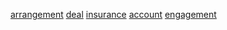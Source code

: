 [arrangement](http://dict.youdao.com/w/eng/arrangement/#keyfrom=dict2.index) [deal](http://dict.youdao.com/w/eng/deal/#keyfrom=dict2.index) [insurance](http://dict.youdao.com/w/eng/insurance/#keyfrom=dict2.index) [account](http://dict.youdao.com/w/eng/account/#keyfrom=dict2.index) [engagement](http://dict.youdao.com/w/eng/engagement/#keyfrom=dict2.index)